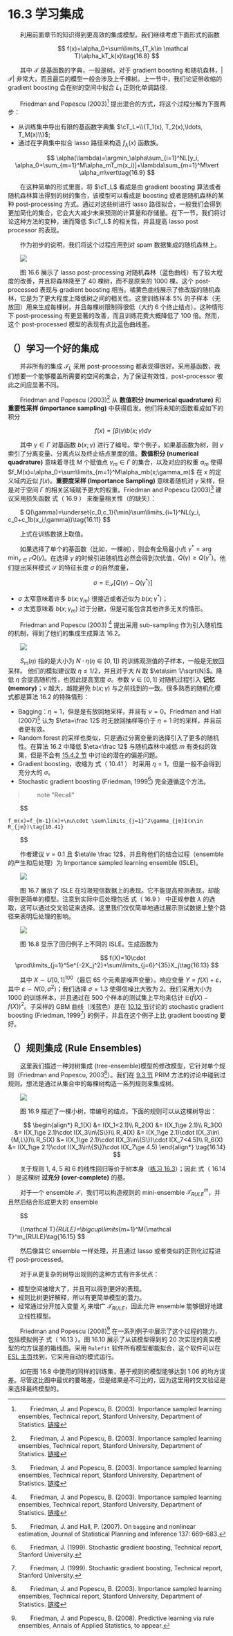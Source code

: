 # 16.3 学习集成

<style>p{text-indent:2em;2}</style>

利用前面章节的知识得到更高效的集成模型。我们继续考虑下面形式的函数


$$
f(x)=\alpha_0+\sum\limits_{T_k\in \mathcal T}\alpha_kT_k(x)\tag{16.8}
$$

其中 $\mathcal T$ 是基函数的字典，一般是树。对于 gradient boosting 和随机森林，$\vert\mathcal T\vert$ 非常大，而且最后的模型一般会涉及上千棵树。上一节中，我们论证带收缩的 gradient boosting 会在树的空间中拟合 $L_1$ 正则化单调路径. 

Friedman and Popescu (2003)[^1] 提出混合的方式，将这个过程分解为下面两步：

- 从训练集中导出有限的基函数字典集 $\cT_L=\\{T_1(x), T_2(x),\ldots, T_M(x)\\}$;
- 通过在字典集中拟合 lasso 路径来构造 $f_\lambda(x)$ 函数族。

$$
\alpha(\lambda)=\argmin_\alpha\sum_{i=1}^NL[y_i, \alpha_0+\sum_{m=1}^M\alpha_mT_m(x_i)]+\lambda\sum_{m=1}^M\vert \alpha_m\vert\tag{16.9}
$$

在这种简单的形式里面，将 $\cT_L$ 看成是由 gradient boosting 算法或者随机森林算法得到的树的集合，该模型可以看成是 boosting 或者是随机森林的某种 post-processing 方式。通过对这些树进行 lasso 路径拟合，一般我们会得到更加简化的集合，它会大大减少未来预测的计算量和存储量。在下一节，我们将讨论这种方法的变种，进而降低 $\cT_L$ 的相关性，并且提高 lasso post processor 的表现。

作为初步的说明，我们将这个过程应用到对 spam 数据集成的随机森林上。

![](../img/16/fig16.6.png)

图 16.6 展示了 lasso post-processing 对随机森林（蓝色曲线）有了较大程度的改善，并且将森林降至了 $40$ 棵树，而不是原来的 $1000$ 棵。这个 post-processed 表现与 gradient boosting 相当。橘黄色曲线展示了修改版的随机森林，它是为了更大程度上降低树之间的相关性。这里训练样本 $5\%$ 的子样本（无放回）用来生成每棵树，并且每棵树限制得很低（大约 6 个终止结点）。这种情形下 post-processing 有更显著的改善，而且训练花费大概降低了 $100$ 倍。然而，这个 post-processed 模型的表现有点比蓝色曲线差。

## （）学习一个好的集成

并非所有的集成 $\mathcal T_L$ 采用 post-processing 都表现得很好。采用基函数，我们想要一个能够覆盖所需要的空间的集合，为了保证有效性，post-processor 彼此之间应显著不同。

Friedman and Popescu (2003)[^1] 从 **数值积分 (numerical quadrature)** 和 **重要性采样 (importance sampling)** 中获得启发。他们将未知的函数看成如下的积分


$$
f(x)=\int\beta(\gamma)b(x;\gamma)d\gamma\tag{16.10}
$$

其中 $\gamma\in \Gamma$ 对基函数 $b(x;\gamma)$ 进行了编号。举个例子，如果基函数为树，则 $\gamma$ 索引了分离变量、分离点以及终止结点里面的值。**数值积分 (numerical quadrature)** 意味着寻找 $M$ 个赋值点 $\gamma_m\in\Gamma$ 的集合，以及对应的权重 $\alpha_m$ 使得 $f_M(x)=\alpha_0+\sum\limits_{m=1}^M\alpha_mb(x;\gamma_m)$ 在 $x$ 的定义域内近似 $f(x)$。**重要度采样 (Importance Sampling)** 意味着随机对 $\gamma$ 采样，但是对于空间 $\Gamma$ 的相关区域赋予更大的权重。Friedman and Popescu (2003)[^1] 建议采用损失函数 式（ 16.9 ） 来衡量相关性（的缺失）：


$
Q(\gamma)=\underset{c_0,c_1}{\min}\sum\limits_{i=1}^NL(y_i, c_0+c_1b(x_i;\gamma))\tag{16.11}
$$

上式在训练数据上取值。

如果选择了单个的基函数（比如，一棵树），则会有全局最小点 $\gamma^*=\text{arg min}_{\gamma\in \Gamma}Q(\gamma)$。在选择 $\gamma$ 的时候引进随机性必然会得到次优值，$Q(\gamma)\ge Q(\gamma^*)$。他们提出采样模式 $\mathcal S$ 的特征长度 $\sigma$ 的自然度量，


$$
\sigma=\mathbb{E}_{\mathcal S}[Q(\gamma)-Q(\gamma^*)]\tag{16.12}
$$

- $\sigma$ 太窄意味着许多 $b(x;\gamma_m)$ 很接近或者近似为 $b(x;\gamma^*)$；
- $\sigma$ 太宽意味着 $b(x;\gamma_m)$ 过于分散，但是可能包含其他许多无关的情形。

Friedman and Popescu (2003) [^1] 提出采用 sub-sampling 作为引入随机性的机制，得到了他们的集成生成算法 16.2。


![](../img/16/alg16.2.png)

$S_m(\eta)$ 指的是大小为 $N\cdot \eta (\eta\in [0, 1])$ 的训练观测值的子样本，一般是无放回采样。 他们的模拟建议取 $\eta\le 1/2$，并且对于大 $N$ 取 $\eta\sim 1/\sqrt{N}$。降低 $\eta$ 会提高随机性，也因此提高宽度 $\sigma$。参数 $\nu\in[0, 1]$ 对随机过程引入 **记忆 (memory)**；$\nu$ 越大，越能避免 $b(x;\gamma)$ 与之前找到的一致。很多熟悉的随机化模式都是算法 16.2 的特殊情形：

- Bagging：$\eta=1$，但是是有放回地采样，并且有 $\nu=0$。Friedman and Hall (2007)[^2] 认为 $\eta=\frac 12$ 时无放回抽样等价于 $\eta=1$ 时的采样，并且前者更有效。
- Random forest 的采样也类似，只是通过分离变量的选择引入了更多的随机性。在算法 16.2 中降低 $\eta<\frac 12$ 与随机森林中减低 $m$ 有类似的效果，但是不会有 [15.4.2 节](/15-Random-Forests/15.4-Analysis-of-Random-Forests/index.html) 中讨论的潜在的偏差问题。
- Gradient boosting，收缩为 式（ 10.41 ） 时采用 $\eta=1$，但是一般不会得到充分大的 $\sigma$。
- Stochastic gradient boosting (Friedman, 1999[^3]) 完全遵循这个方法。

> note "Recall"
    
$$

    f_m(x)=f_{m-1}(x)+\nu\cdot \sum\limits_{j=1}^J\gamma_{jm}I(x\in R_{jm})\tag{10.41}
    
$$

作者建议 $\nu=0.1$ 且 $\eta\le \frac 12$，并且称他们的结合过程（ensemble 的产生和后处理）为 Importance sampled learning ensemble (ISLE)。

![](../img/16/fig16.7.png)

图 16.7 展示了 ISLE 在垃圾短信数据上的表现。它不能提高预测表现，却能得到更简单的模型。注意到实际中后处理包括 式（ 16.9 ） 中正规参数 $\lambda$ 的选取，这可以通过交叉验证来选择。这里我们仅仅简单地通过展示测试数据上整个路径来表明后处理的影响。

![](../img/16/fig16.8.png)

图 16.8 显示了回归例子上不同的 ISLE。生成函数为


$$
f(X)=10\cdot \prod\limits_{j=1}^5e^{-2X_j^2}+\sum\limits_{j=6}^{35}X_j\tag{16.13}
$$

其中 $X\sim U[0,1]^{100}$（最后 65 个元素是噪声变量）。响应变量 $Y=f(X)+\varepsilon$，其中 $\varepsilon\sim N(0,\sigma^2)$；我们选择 $\sigma=1.3$ 使得信噪比大致为 2。我们采用大小为 1000 的训练样本，并且通过在 500 个样本的测试集上平均来估计 $\mathbb{E}(\hat f(X)-f(X))^2$。子采样的 GBM 曲线（浅蓝色）是在 [10.12 节](/10-Boosting-and-Additive-Trees/10.12-Regularization/index.html)讨论的 stochastic gradient boosting (Friedman, 1999[^3]) 的例子，并且在这个例子上比 gradient boosting 要好。

## （）规则集成 (Rule Ensembles)

这里我们描述一种对树集成 (tree-ensemble)模型的修改模型，它针对单个规则（Friedman and Popescu, 2003[^1]）。我们在 [9.3 节]() PRIM 方法的讨论中碰到过规则。想法是通过从集合中的每棵树构造一系列规则来集成树。

![](../img/16/fig16.9.png)

图 16.9 描述了一棵小树，带编号的结点。下面的规则可以从这棵树导出：


$$
\begin{align*}
R_1(X) &= I(X_1<2.1)\\
R_2(X) &= I(X_1\ge 2.1)\\
R_3(X) &= I(X_1\ge 2.1)\cdot I(X_3\in\{S\})\\
R_4(X) &= I(X_1\ge 2.1)\cdot I(X_3\in\{M,L\})\\
R_5(X) &= I(X_1\ge 2.1)\cdot I(X_3\in\{S\})\cdot I(X_7<4.5)\\
R_6(X) &= I(X_1\ge 2.1)\cdot I(X_3\in\{S\})\cdot I(X_7\ge 4.5)
\end{align*}
\tag{16.14}
$$

关于规则 1, 4, 5 和 6 的线性回归等价于树本身（[练习 16.3](https://github.com/szcf-weiya/ESL-CN/issues/189)）；因此 式（ 16.14 ） 是这棵树 **过充分 (over-complete)** 的基。

对于一个 ensemble $\mathcal T$，我们可以构造规则的 mini-ensemble ${\mathcal T}_{RULE}^m$，并且然后结合形成更大的 ensemble


$$

{\mathcal T}_{RULE}=\bigcup\limits_{m=1}^M{\mathcal T}^m_{RULE}\tag{16.15}
$$

然后像其它 ensemble 一样处理，并且通过 lasso 或者类似的正则化过程进行 post-processed。

对于从更复杂的树导出规则的这种方式有许多优点：

- 模型空间被增大了，并且可以得到更好的表现。
- 规则比树更好解释，所以有更简单模型的潜力。
- 经常通过分开加入变量 $X_j$ 来增广 ${\mathcal T}_{RULE}$，因此允许 ensemble 能够很好地建立线性模型。

Friedman and Popescu (2008)[^4] 在一系列例子中展示了这个过程的能力，包括模拟例子 式（ 16.13 ）。图 16.10 展示了从该模型得到的 20 次实现的真实模型的均方误差的箱线图。采用 `Rulefit` 软件所有模型都能拟合，这个软件可以在 [ESL 主页](https://web.stanford.edu/~hastie/ElemStatLearn/)找到，它采用自动的模式运行。

如在图 16.8 中使用的同样的训练集，基于规则的模型能够达到 1.06 的均方误差。尽管这比图中最优的要略差，但是结果是不可比的，因为这里用的交叉验证是来选择最终模型的。

[^1]: Friedman, J. and Popescu, B. (2003). Importance sampled learning ensembles, Technical report, Stanford University, Department of Statistics. [链接](https://pdfs.semanticscholar.org/966f/fe536f84efd15c1379dad9adffe90b20676f.pdf)
[^2]: Friedman, J. and Hall, P. (2007). On `bagging` and nonlinear estimation, Journal of Statistical Planning and Inference 137: 669–683.
[^3]: Friedman, J. (1999). Stochastic gradient boosting, Technical report, Stanford University.
[^4]: Friedman, J. and Popescu, B. (2008). Predictive learning via rule ensembles, Annals of Applied Statistics, to appear.